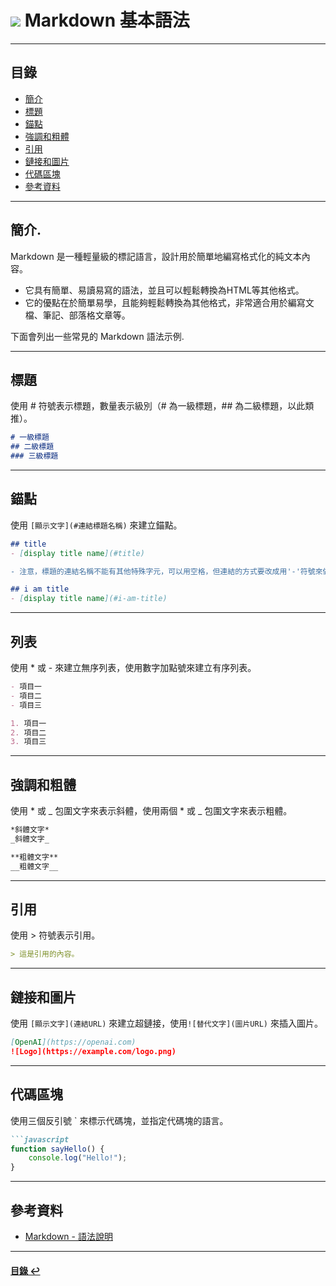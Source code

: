 # ![](https://drive.google.com/uc?id=10INx5_pkhMcYRdx_OO4rXNXxcsvPtBYq) Markdown 基本語法

---

<!--ts-->
## 目錄
* [簡介](#簡介)
* [標題](#標題)
* [錨點](#錨點)
* [強調和粗體](#強調和粗體)
* [引用](#引用)
* [鏈接和圖片](#鏈接和圖片)
* [代碼區塊](#代碼區塊)
* [參考資料](#參考資料)
<!--te-->

---

## 簡介.
Markdown 是一種輕量級的標記語言，設計用於簡單地編寫格式化的純文本內容。<br>
- 它具有簡單、易讀易寫的語法，並且可以輕鬆轉換為HTML等其他格式。<br>
- 它的優點在於簡單易學，且能夠輕鬆轉換為其他格式，非常適合用於編寫文檔、筆記、部落格文章等。<br>

下面會列出一些常見的 Markdown 語法示例.<br>

---

## 標題
使用 # 符號表示標題，數量表示級別（# 為一級標題，## 為二級標題，以此類推）。
``` markdown
# 一級標題
## 二級標題
### 三級標題
```

---

## 錨點
使用  `[顯示文字](#連結標題名稱)` 來建立錨點。
``` markdown
## title
- [display title name](#title)
```
```diff
- 注意，標題的連結名稱不能有其他特殊字元，可以用空格，但連結的方式要改成用'-'符號來做連結，如下所示：
```
``` markdown
## i am title
- [display title name](#i-am-title)
```

---

## 列表
使用 * 或 - 來建立無序列表，使用數字加點號來建立有序列表。
``` markdown
- 項目一
- 項目二
- 項目三

1. 項目一
2. 項目二
3. 項目三
```

---

## 強調和粗體
使用 * 或 _ 包圍文字來表示斜體，使用兩個 * 或 _ 包圍文字來表示粗體。
``` markdown
*斜體文字*
_斜體文字_

**粗體文字**
__粗體文字__
``` 

---

## 引用

使用 > 符號表示引用。
``` markdown
> 這是引用的內容。
```

---

## 鏈接和圖片
使用 `[顯示文字](連結URL)` 來建立超鏈接，使用`![替代文字](圖片URL)` 來插入圖片。
``` markdown
[OpenAI](https://openai.com)
![Logo](https://example.com/logo.png)
```
---

## 代碼區塊
使用三個反引號 ` 來標示代碼塊，並指定代碼塊的語言。
``` markdown
```javascript
function sayHello() {
    console.log("Hello!");
}
```

---


## 參考資料
* [Markdown - 語法說明](https://markdown.tw/) <br>

---

<!--ts-->
#### [目錄 ↩](#目錄)
<!--te-->
